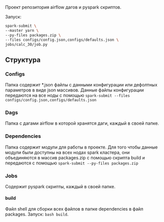 Проект репозитория airflow дагов и pyspark скриптов.

Запуск:
```bash
spark-submit \
--master yarn \
--py-files packages.zip \
--files configs/config.json,configs/defaults.json \
jobs/calc_30/job.py
```

## Структура
### Configs
Папка содержит \*.json файлы с данными конфигурации или дефолтных параметров в виде json массивов. Данные файлы конфигурации передаются на все ноды с помощью `spark-submit --files configs/config.json,configs/defaults.json`

### Dags
Папка с дагами airflow в которой хранятся даги, каждый в своей папке.

### Dependencies
Папка содержит модули для работы в проекте. Для того чтобы данные модули были доступны на всех нодах spark кластера, они объединяются в массив packages.zip с помощью скрипта build и передаются с помощью `spark-submit --py-files packages.zip`

### Jobs
Содержит pyspark скрипты, каждый в своей папке.

#### build
Файл shell для сборки всех файлов в папке dependencies в файл packages. Запуск: `bash build`.

